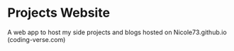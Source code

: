 # Projects Website
A web app to host my side projects and blogs hosted on Nicole73.github.io (coding-verse.com)
